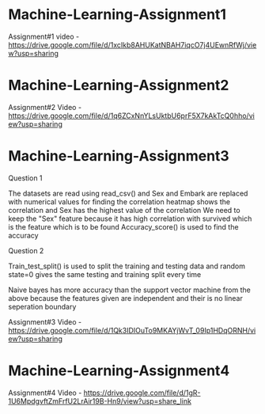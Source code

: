 # Machine-Learning-Assignment1
Assignment#1 video - https://drive.google.com/file/d/1xcIkb8AHUKatNBAH7iqcO7j4UEwnRfWj/view?usp=sharing
# Machine-Learning-Assignment2
Assignment#2 Video - https://drive.google.com/file/d/1q6ZCxNnYLsUktbU6prF5X7kAkTcQ0hho/view?usp=sharing
# Machine-Learning-Assignment3
Question 1

The datasets are read using read_csv() and Sex and Embark are replaced with numerical values for finding the correlation heatmap shows the correlation and Sex has the highest value of the correlation
We need to keep the "Sex" feature because it has high correlation with survived which is the feature which is to be found
Accuracy_score() is used to find the accuracy

Question 2

Train_test_split() is used to split the training and testing data and random state=0 gives the same testing and training split every time

Naive bayes has more accuracy than the support vector machine from the above because the features given are independent and their is no linear seperation boundary

Assignment#3 Video  - https://drive.google.com/file/d/1Qk3IDIOuTo9MKAYjWvT_09Ip1HDqORNH/view?usp=sharing


# Machine-Learning-Assignment4

Assignment#4 Video - https://drive.google.com/file/d/1gR-1U6MpdgvftZmFrfU2LrAir19B-Hn9/view?usp=share_link
